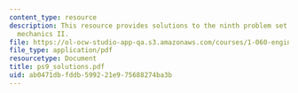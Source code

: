 ```yaml
---
content_type: resource
description: This resource provides solutions to the ninth problem set on engineering
  mechanics II.
file: https://ol-ocw-studio-app-qa.s3.amazonaws.com/courses/1-060-engineering-mechanics-ii-spring-2006/ab0471dbfddb599221e975688274ba3b_ps9_solutions.pdf
file_type: application/pdf
resourcetype: Document
title: ps9_solutions.pdf
uid: ab0471db-fddb-5992-21e9-75688274ba3b
---
```


